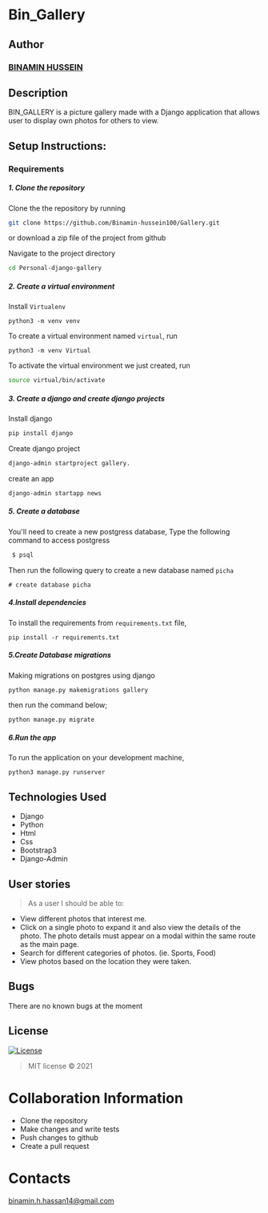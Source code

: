# Bin_Gallery

## Author
### [BINAMIN HUSSEIN](https://github.com/Binamin-hussein100)
## Description
BIN_GALLERY is a picture gallery made with a Django application that allows user to display own photos for others to view.



## Setup Instructions:
### Requirements

##### 1. Clone the repository
Clone the the repository by running

   ```bash
   git clone https://github.com/Binamin-hussein100/Gallery.git
   ```
 or download a zip file of the project from github


Navigate to the project directory
```bash
cd Personal-django-gallery
```

##### 2. Create a virtual environment
 Install `Virtualenv`

   ```prettier
   python3 -m venv venv
   ```

To create a virtual environment named `virtual`, run

   ```prettier
   python3 -m venv Virtual
   ```
To activate the virtual environment we just created, run

   ```bash
   source virtual/bin/activate
   ```
##### 3. Create a django and create django projects
 Install django
 ```bash
 pip install django
  ```
  Create django project
  ```bash
  django-admin startproject gallery.
```
create an app
 ```bash
 django-admin startapp news
 ```



##### 5. Create a database
You'll need to create a new postgress database, Type the following command to access postgress
   ```bash
    $ psql
   ```
   Then run the following query to create a new database named ```picha```
   ```
   # create database picha
   ```


#####  4.Install dependencies
To install the requirements from `requirements.txt` file,

   ```prettier
   pip install -r requirements.txt
   ```

#####  5.Create Database migrations
Making migrations on postgres using django

```prettier
python manage.py makemigrations gallery
```


then run the command below;

 ```bash
 python manage.py migrate
 ```

##### 6.Run the app
To run the application on your development machine,

    python3 manage.py runserver

## Technologies Used
* Django
* Python
* Html
* Css
* Bootstrap3
* Django-Admin


## User stories
>As a user I should be able to:

* View different photos that interest me.
* Click on a single photo to expand it and also view the details of the photo. The photo details must appear on a modal within      the same route as the main page.
* Search for different categories of photos. (ie. Sports, Food)
* View photos based on the location they were taken.



## Bugs
There are no known bugs at the moment

## License
[![License](https://img.shields.io/packagist/l/loopline-systems/closeio-api-wrapper.svg)](http://opensource.org/licenses/MIT)
>MIT license &copy;  2021 

# Collaboration Information
* Clone the repository
* Make changes and write tests
* Push changes to github
* Create a pull request

# Contacts
binamin.h.hassan14@gmail.com